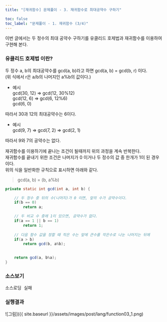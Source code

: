 ```yaml
---
title: "[재귀함수] 문제풀이 - 3. 재귀함수로 최대공약수 구하기"

toc: false
toc_label: "문제풀이 - 1. 재귀함수 (3/4)"
---
```


이번 글에서는 두 정수의 최대 공약수 구하기를 유클리드 호제법과 재귀함수를 이용하여 구현해 본다.

### 유클리드 호제법 이란?
두 정수 a, b의 최대공약수를 gcd(a, b)라고 하면 gcd(a, b) = gcd(b, r) 이다.     
(위 식에서 r은 a/b의 나머지인 a%b의 값이다.)

+ 예시    
gcd(30, 12) => gcd(12, 30%12)    
gcd(12, 6) => gcd(6, 12%6)   
gcd(6, 0)    

따라서 30과 12의 최대공약수는 6이다.    


+ 예시    
gcd(9, 7) => gcd(7, 2) => gcd(2, 1)    

따라서 9와 7의 공약수는 없다.    

재귀함수를 이용하기에 끝나는 조건이 될때까지 위의 과정을 계속 반복한다.    
재귀함수를 끝내기 위한 조건은 나머지가 0 이거나 두 정수의 값 중 한개가 1이 된 경우이다.    
위의 식을 일반화한 규칙으로 표시하면 아래와 같다.

> gcd(a, b) = (b, a%b)    


```java
private static int gcd(int a, int b) {

    // 두 정수 중 뒤의 수(나머지)가 0 이면, 앞의 수가 공약수이다.
    if(b == 0)
        return a;

    // 두 비교 수 중에 1이 있으면, 공약수가 없다.
    if(a == 1 || b == 1)
        return 1;
    
    // 다음 함수 값을 정할 때 작은 수는 앞에 큰수를 작은수로 나눈 나머지는 뒤에
    if(a > b)
        return gcd(b, a%b);
    

    return gcd(a, b%a);        
}
```


### 소스보기
<pre id="show1" class="show-json-from-git">소스로딩 실패</pre>
<script>showJsonFromGit('{{ site.repository_raw }}/step2/Function03GCD.java', 'show1', '500px');</script>


### 실행결과
![그림]({{ site.baseurl }}/assets/images/post/lang/function03_1.png)





